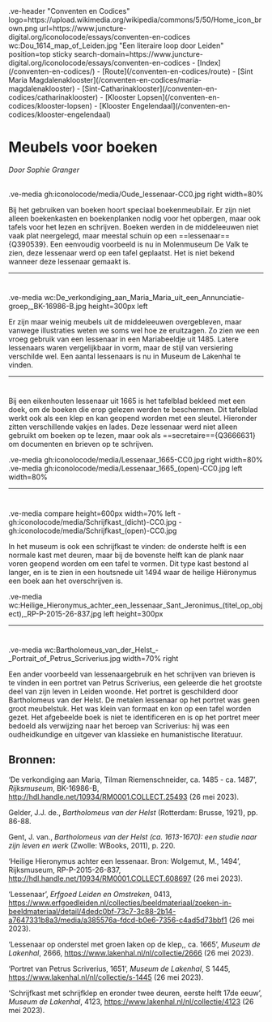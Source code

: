 <link rel="stylesheet" href="https://fonts.googleapis.com/css?family=Trirong">
<style>
    @import url('https://fonts.googleapis.com/css2?family=Cardo&family=Caudex&family=Marck+Script&display=swap');
    #juncture ve-header {font-family: 'Caudex'}
    #juncture h1 {font-family: 'Caudex'}
    #juncture h2 {font-family: 'Caudex'}
    #juncture h3 {font-family: 'Caudex'}
</style>
.ve-header "Conventen en Codices" logo=https://upload.wikimedia.org/wikipedia/commons/5/50/Home_icon_brown.png url=https://www.juncture-digital.org/iconolocode/essays/conventen-en-codices wc:Dou_1614_map_of_Leiden.jpg "Een literaire loop door Leiden" position=top sticky search-domain=https://www.juncture-digital.org/iconolocode/essays/conventen-en-codices 
    - [Index](/conventen-en-codices/)
    - [Route](/conventen-en-codices/route)
    - [Sint Maria Magdalenaklooster](/conventen-en-codices/maria-magdalenaklooster)
    - [Sint-Catharinaklooster](/conventen-en-codices/catharinaklooster)
    - [Klooster Lopsen](/conventen-en-codices/klooster-lopsen)
    - [Klooster Engelendaal](/conventen-en-codices/klooster-engelendaal)

# Meubels voor boeken
*Door Sophie Granger*
<br><br>

.ve-media gh:iconolocode/media/Oude_lessenaar-CC0.jpg right width=80% 

Bij het gebruiken van boeken hoort speciaal boekenmeubilair. Er zijn niet alleen boekenkasten en boekenplanken nodig voor het opbergen, maar ook tafels voor het lezen en schrijven. Boeken werden in de middeleeuwen niet vaak plat neergelegd, maar meestal schuin op een ==lessenaar=={Q390539}. Een eenvoudig voorbeeld is nu in Molenmuseum De Valk te zien, deze lessenaar werd op een tafel geplaatst. Het is niet bekend wanneer deze lessenaar gemaakt is.

---

# 

.ve-media wc:De_verkondiging_aan_Maria_Maria_uit_een_Annunciatie-groep,_BK-16986-B.jpg height=300px left

Er zijn maar weinig meubels uit de middeleeuwen overgebleven, maar vanwege illustraties weten we soms wel hoe ze eruitzagen. Zo zien we een vroeg gebruik van een lessenaar in  een Mariabeeldje uit 1485. Latere lessenaars waren vergelijkbaar in vorm, maar de stijl van versiering verschilde wel. Een aantal lessenaars is nu in Museum de Lakenhal te vinden.

---

# 

Bij een eikenhouten lessenaar uit 1665 is het tafelblad bekleed met een doek, om de boeken die erop gelezen werden te beschermen. Dit tafelblad werkt ook als een klep en kan geopend worden met een sleutel. Hieronder zitten verschillende vakjes en lades. Deze lessenaar werd niet alleen gebruikt om boeken op te lezen, maar ook als ==secretaire=={Q3666631} om documenten en brieven op te schrijven.

.ve-media gh:iconolocode/media/Lessenaar_1665-CC0.jpg right width=80%
.ve-media gh:iconolocode/media/Lessenaar_1665_(open)-CC0.jpg left width=80%

---

# 

.ve-media compare height=600px width=70% left
    - gh:iconolocode/media/Schrijfkast_(dicht)-CC0.jpg 
    - gh:iconolocode/media/Schrijfkast_(open)-CC0.jpg


In het museum is ook een schrijfkast te vinden: de onderste helft is een normale kast met deuren, maar bij de bovenste helft kan de plank naar voren geopend worden om een tafel te vormen. Dit type kast bestond al langer, en is te zien in een houtsnede uit 1494 waar de heilige Hiëronymus een boek aan het overschrijven is. 

.ve-media wc:Heilige_Hieronymus_achter_een_lessenaar_Sant_Jeronimus_(titel_op_object),_RP-P-2015-26-837.jpg left height=300px

---

# 

.ve-media wc:Bartholomeus_van_der_Helst_-_Portrait_of_Petrus_Scriverius.jpg width=70% right

Een ander voorbeeld van lessenaargebruik en het schrijven van brieven is te vinden in een portret van Petrus Scriverius, een geleerde die het grootste deel van zijn leven in Leiden woonde. Het portret is geschilderd door Bartholomeus van der Helst. De metalen lessenaar op het portret was geen groot meubelstuk. Het was klein van formaat en kon op een tafel worden gezet. Het afgebeelde boek is niet te identificeren en is op het portret meer bedoeld als verwijzing naar het beroep van Scriverius: hij was een oudheidkundige en uitgever van klassieke en humanistische literatuur. 

## Bronnen:

‘De verkondiging aan Maria, Tilman Riemenschneider, ca. 1485 - ca. 1487’, *Rijksmuseum*, BK-16986-B, <http://hdl.handle.net/10934/RM0001.COLLECT.25493> (26 mei 2023).

Gelder, J.J. de., *Bartholomeus van der Helst* (Rotterdam: Brusse, 1921), pp. 86-88.

Gent, J. van., *Bartholomeus van der Helst (ca. 1613-1670): een studie naar zijn leven en werk* (Zwolle: WBooks, 2011), p. 220.

‘Heilige Hieronymus achter een lessenaar. Bron: Wolgemut, M., 1494’, Rijksmuseum, RP-P-2015-26-837, <http://hdl.handle.net/10934/RM0001.COLLECT.608697> (26 mei 2023).

‘Lessenaar’, *Erfgoed Leiden en Omstreken*, 0413, <https://www.erfgoedleiden.nl/collecties/beeldmateriaal/zoeken-in-beeldmateriaal/detail/4dedc0bf-73c7-3c88-2b14-a7647331b8a3/media/a385576a-fdcd-b0e6-7356-c4ad5d73bbf1> (26 mei 2023).

‘Lessenaar op onderstel met groen laken op de klep,, ca. 1665’, *Museum de Lakenhal*, 2666, <https://www.lakenhal.nl/nl/collectie/2666> (26 mei 2023).

‘Portret van Petrus Scriverius, 1651’, *Museum de Lakenhal*, S 1445, <https://www.lakenhal.nl/nl/collectie/s-1445> (26 mei 2023).

‘Schrijfkast met schrijfklep en eronder twee deuren, eerste helft 17de eeuw’, *Museum de Lakenhal*, 4123, <https://www.lakenhal.nl/nl/collectie/4123> (26 mei 2023).
